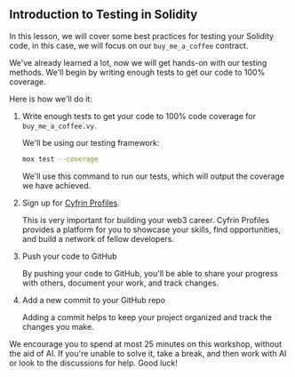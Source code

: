 ## Introduction to Testing in Solidity

In this lesson, we will cover some best practices for testing your Solidity code, in this case, we will focus on our `buy_me_a_coffee` contract.
 
We've already learned a lot, now we will get hands-on with our testing methods. We'll begin by writing enough tests to get our code to 100% coverage. 

Here is how we'll do it:

1.  Write enough tests to get your code to 100% code coverage for `buy_me_a_coffee.vy`.

    We'll be using our testing framework:

    ```bash
    mox test --coverage
    ```

    We'll use this command to run our tests, which will output the coverage we have achieved. 

2. Sign up for [Cyfrin Profiles](https://profiles.cyfrn.io/). 

     This is very important for building your web3 career. Cyfrin Profiles provides a platform for you to showcase your skills, find opportunities, and build a network of fellow developers.

3. Push your code to GitHub

    By pushing your code to GitHub, you'll be able to share your progress with others, document your work, and track changes.

4.  Add a new commit to your GitHub repo

    Adding a commit helps to keep your project organized and track the changes you make. 

We encourage you to spend at most 25 minutes on this workshop, without the aid of AI. If you're unable to solve it, take a break, and then work with AI or look to the discussions for help. Good luck! 
